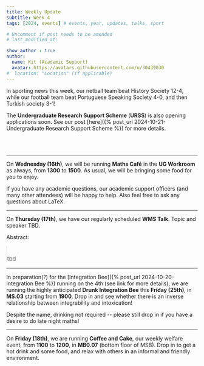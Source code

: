 ```yaml
---
title: Weekly Update
subtitle: Week 4
tags: [2024, events] # events, year, updates, talks, sport

# Uncomment if post needs to be amended
# last_modified_at:

show_author : true
author:
  name: Kit (Academic Support)
  avatar: https://avatars.githubusercontent.com/u/30439030
#  location: "Location" (if applicable)
---
```


In sporting news this week, our netball team beat History Society 12-4, while our football team beat Portuguese Speaking Society 4-0, and then Turkish society 3-1!

The **Undergraduate Research Support Scheme** (**URSS**) is also opening applications soon. See our post [here]({% post_url 2024-10-21-Undergraduate Research Support Scheme %}) for more details.

<br/>
<br/>

---

On **Wednesday (16th)**, we will be running **Maths Café** in the **UG Workroom** as always, from **1300** to **1500**. As usual, we will be bringing some food for you to enjoy.

If you have any academic questions, our academic support officers (and many other attendees) will be happy to help. Also feel free to ask any questions about LaTeX.

---

On **Thursday (17th)**, we have our regularly scheduled **WMS Talk**. Topic and speaker TBD.

<style>
blockquote {
    padding: 10px 20px 0 0;
    margin: 0 0 0 0;
    font-size: 15px;
}
</style>

Abstract:
> tbd

---

In preparation(?) for the [Integration Bee]({% post_url 2024-10-20-Integration Bee %}) running on the 4th (see link for more details), we are running the highly anticipated **Drunk Integration Bee** this **Friday (25th)**, in **MS.03** starting from **1900**. Drop in and see whether there is an inverse relationship between integrability and intoxication!

Despite the name, drinking not required -- please still drop in if you have a desire to do late night maths!

---

On **Friday (18th)**, we are running **Coffee and Cake**, our weekly welfare event, from **1100** to **1200**, in **MB0.07** (bottom floor of MSB). Drop in to get a hot drink and some food, and relax with others in an informal and friendly environment.
